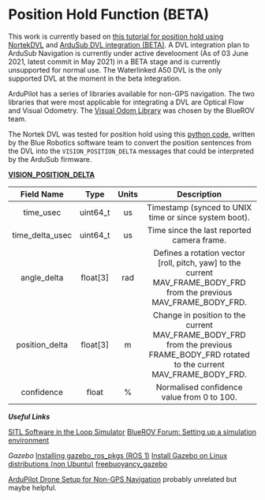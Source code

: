 # Position Hold Function (BETA)

This work is currently based on [this tutorial for position hold using NortekDVL](https://discuss.ardupilot.org/t/rov-position-hold-and-non-gps-navigation/53131) and [ArduSub DVL integration (BETA)](https://www.ardusub.com/developers/dvl-integration.html). A DVL integration plan to ArduSub Navigation is currently under active develooment (As of 03 June 2021, latest commit in May 2021) in a BETA stage and is currently unsupported for normal use. The Waterlinked A50 DVL is the only supported DVL at the moment in the beta integration.

ArduPilot has a series of libraries available for non-GPS navigation. The two libraries that were most applicable for integrating a DVL are Optical Flow and Visual Odometry. The [Visual Odom Library](https://github.com/ArduPilot/ardupilot/tree/master/libraries/AP_VisualOdom) was chosen by the BlueROV team.

The Nortek DVL was tested for position hold using this [python code](https://github.com/Williangalvani/ardupilot/blob/e1d009555e7cadaf69c1d901e5b5ef5fc4b5c3ca/nortekdvl.py), written by the Blue Robotics software team to convert the position sentences from the DVL into the `VISION_POSITION_DELTA` messages that could be interpreted by the ArduSub firmware. 



**[VISION_POSITION_DELTA](https://mavlink.io/en/messages/ardupilotmega.html#VISION_POSITION_DELTA)**

|    Field Name   |   Type   | Units |                                                            Description                                                           |
|:---------------:|:--------:|:-----:|:--------------------------------------------------------------------------------------------------------------------------------:|
| time_usec       | uint64_t | us    | Timestamp (synced to UNIX time or since system boot).                                                                            |
| time_delta_usec | uint64_t | us    | Time since the last reported camera frame.                                                                                       |
| angle_delta     | float[3] | rad   | Defines a rotation vector [roll, pitch, yaw] to the current MAV_FRAME_BODY_FRD from the previous MAV_FRAME_BODY_FRD.             |
| position_delta  | float[3] | m     | Change in position to the current MAV_FRAME_BODY_FRD from the previous FRAME_BODY_FRD rotated to the current MAV_FRAME_BODY_FRD. |
| confidence      | float    | %     | Normalised confidence value from 0 to 100.                                                                                       |

***Useful Links***

[SITL Software in the Loop Simulator](https://ardupilot.org/dev/docs/sitl-simulator-software-in-the-loop.html#sitl-simulator-software-in-the-loop)
[BlueROV Forum: Setting up a simulation environment](https://discuss.bluerobotics.com/t/setting-up-a-simulation-environment/2892)

*Gazebo*
[Installing gazebo_ros_pkgs (ROS 1)](http://gazebosim.org/tutorials?tut=ros_installing&cat=connect_ros)
[Install Gazebo on Linux distributions (non Ubuntu)](http://gazebosim.org/tutorials?tut=install_other_linux&cat=install)
[freebuoyancy_gazebo](https://github.com/nschang/freebuoyancy_gazebo)

[ArduPilot Drone Setup for Non-GPS Navigation](https://ardupilot.org/copter/docs/common-zed.html) probably unrelated but maybe helpful.

